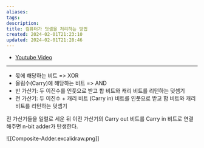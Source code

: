 ```yaml
---
aliases: 
tags: 
description:
title: 컴퓨터가 덧셈을 처리하는 방법
created: 2024-02-01T21:23:10
updated: 2024-02-01T21:28:46
---
```

- [Youtube Video](https://youtu.be/QcggI1BQ_T8?feature=shared)
---
- 몫에 해당하는 비트 => XOR
- 올림수(Carry)에 해당하는 비트 => AND
- 반 가산기: 두 이진수를 인풋으로 받고 합 비트와 캐리 비트를 리턴하는 덧셈기
- 전 가산기: 두 이진수 + 캐리 비트 (Carry in) 비트를 인풋으로 받고 합 비트와 캐리 비트를 리턴하는 덧셈기

전 가산기들을 일렬로 세운 뒤 이전 가산기의 Carry out 비트를 Carry in 비트로 연결해주면 n-bit adder가 탄생한다.

![[Composite-Adder.excalidraw.png]]
